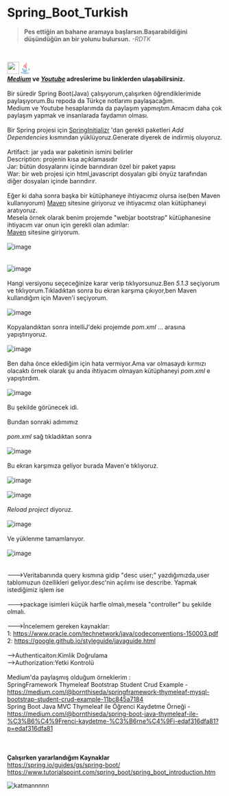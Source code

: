 # Spring_Boot_Turkish

>**Pes ettiğin an bahane aramaya başlarsın.Başarabildiğini düşündüğün an bir yolunu bulursun.** _-RDTK_
<br>

<img align="left" src="https://www.vectorlogo.zone/logos/springio/springio-icon.svg" width="28" height="28"> <img align="left" src="https://raw.githubusercontent.com/devicons/devicon/master/icons/java/java-original.svg" alt="java" width="28" height="28">
<br>

 **_[Medium](https://medium.com/@bornthiseda)_ ve _[Youtube](https://www.youtube.com/channel/UCcL288xeuXnGSx1QFw4Wuwg/videos)_ adreslerime bu linklerden ulaşabilirsiniz.**
 <br>
 <br>
 Bir süredir Spring Boot(Java) çalışıyorum,çalışırken öğrendiklerimide paylaşıyorum.Bu repoda da Türkçe notlarımı paylaşacağım.
 <br>
 Medium ve Youtube hesaplarımda da paylaşım yapmıştım.Amacım daha çok paylaşım yapmak ve insanlarada faydamın olması.
<br>
<br>
Bir Spring projesi için [SpringInitializr](https://start.spring.io/) 'dan gerekli paketleri _Add Dependencies_ kısmından yüklüyoruz.Generate diyerek de indirmiş oluyoruz.
<br>
<br>
Artifact: jar yada war paketinin ismini belirler
<br>
Description: projenin kısa açıklamasıdır
<br>
Jar: bütün dosyalarını içinde barındıran özel bir paket yapısı
<br>
War: bir web projesi için html,javascript dosyaları gibi önyüz tarafından diğer dosyaları içinde barındırır.
<br>
<br>
Eğer ki daha sonra başka bir kütüphaneye ihtiyacımız olursa ise(ben Maven kullanıyorum) [Maven](https://mvnrepository.com/)  sitesine giriyoruz ve ihtiyacımız olan kütüphaneyi aratıyoruz.
<br>
Mesela örnek olarak benim projemde "webjar bootstrap" kütüphanesine ihtiyacım var onun için gerekli olan adımlar:
<br>
[Maven](https://mvnrepository.com/) sitesine giriyorum.
<br>
<br>
![image](https://user-images.githubusercontent.com/61595808/146385828-801adb79-cb63-4fcb-b6ef-d688210afb0b.png)
<br>
<br>
<br>
![image](https://user-images.githubusercontent.com/61595808/146385935-f379ae27-049b-4f41-ae24-9a32330f8615.png)
<br>
<br>
Hangi versiyonu seçeceğinize karar verip tıklıyorsunuz.Ben _5.1.3_ seçiyorum ve tıklıyorum.Tıkladıktan sonra bu ekran karşıma çıkıyor,ben Maven kullandığım için Maven'i seçiyorum.
<br>
<br>
![image](https://user-images.githubusercontent.com/61595808/146386255-75dc0b6e-fd36-4d81-ba4f-2f918d2d3440.png)
<br>
<br>
Kopyalandıktan sonra intelliJ'deki projemde _pom.xml_  <dependencies> ... </dependencies> arasına yapıştırıyoruz.
<br>
<br>
![image](https://user-images.githubusercontent.com/61595808/146386821-44107cd5-0c29-4dc7-9166-e5b6ca650ccd.png)
<br>
<br>
Ben daha önce eklediğim için hata vermiyor.Ama var olmasaydı kırmızı olacaktı örnek olarak şu anda ihtiyacım olmayan kütüphaneyi _pom.xml_ e yapıştırdım.
<br>
<br>
![image](https://user-images.githubusercontent.com/61595808/146387145-c1306e54-f622-41b3-9492-e36099e9afbf.png)
<br>
<br>
Bu şekilde görünecek idi.
<br>
<br>
Bundan sonraki adımımız
<br>
<br>
_pom.xml_ sağ tıkladıktan sonra
<br>
<br>
![image](https://user-images.githubusercontent.com/61595808/146387455-807cdbab-8500-4c26-b607-f81196798ac0.png)
<br>
<br>
Bu ekran karşımıza geliyor burada Maven'e tıklıyoruz.
<br>
<br>
![image](https://user-images.githubusercontent.com/61595808/146387570-a1f0bba1-a385-4dfe-a7d7-0d11ab03d00e.png)
<br>
<br>
![image](https://user-images.githubusercontent.com/61595808/146387661-ad199b2a-57cd-430b-abdc-cfe2403afd0b.png)
<br>
<br>
_Reload project_ diyoruz.
<br>
<br>
![image](https://user-images.githubusercontent.com/61595808/146387936-220c1ac2-6954-47d5-96f4-a5d65ab88896.png)
<br>
<br>
Ve yüklenme tamamlanıyor.
<br>
<br>
![image](https://user-images.githubusercontent.com/61595808/146388019-6392148a-39d1-4902-89d6-384a653638f3.png)
<br>
<br>
<br>
--->Veritabanında query kısmına gidip "desc user;" yazdığımızda,user tablomuzun özellikleri geliyor.desc'nin açılımı ise  describe. Yapmak istediğimiz işlem ise <describe table>
<br>
<br>
--->package isimleri küçük harfle olmalı,mesela "controller" bu şekilde olmalı.
<br>
<br>
--->İncelemem gereken kaynaklar:
<br>
1: https://www.oracle.com/technetwork/java/codeconventions-150003.pdf
<br>
2: https://google.github.io/styleguide/javaguide.html
<br>
<br>
-->Authenticaiton:Kimlik Doğrulama
<br>
-->Authorization:Yetki Kontrolü
<br>
<br>
Medium'da paylaşmış olduğum örneklerim :
<br>
SpringFramework Thymeleaf Bootstrap Student Crud Example  - https://medium.com/@bornthiseda/springframework-thymeleaf-mysql-bootstrap-student-crud-example-11bc845a7184
<br>
Spring Boot Java MVC Thymeleaf ile Öğrenci Kaydetme Örneği   -https://medium.com/@bornthiseda/spring-boot-java-thymeleaf-ile-%C3%B6%C4%9Frenci-kaydetme-%C3%B6rne%C4%9Fi-edaf316dfa81?p=edaf316dfa81
<br>
<br>
<br>
<br>
**Çalışırken yararlandığım Kaynaklar**
<br>
https://spring.io/guides/gs/spring-boot/
<br>
https://www.tutorialspoint.com/spring_boot/spring_boot_introduction.htm
<br>


![katmannnnn](https://user-images.githubusercontent.com/61595808/204094416-c8ec00bd-bd9f-437d-9f67-2a312168dc76.png)


